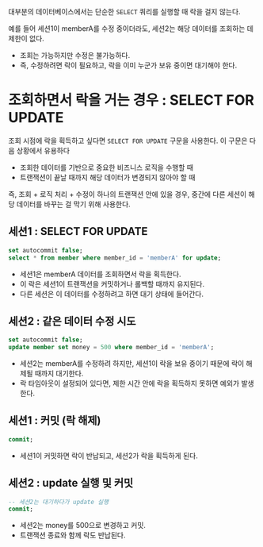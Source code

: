 대부분의 데이터베이스에서는 단순한 `SELECT` 쿼리를 실행할 때 락을 걸지 않는다.

예를 들어 세션1이 memberA를 수정 중이더라도, 세션2는 해당 데이터를 조회하는 데 제한이 없다.

- 조회는 가능하지만 수정은 불가능하다.
- 즉, 수정하려면 락이 필요하고, 락을 이미 누군가 보유 중이면 대기해야 한다.

# 조회하면서 락을 거는 경우 : SELECT FOR UPDATE

조회 시점에 락을 획득하고 싶다면 `SELECT FOR UPDATE` 구문을 사용한다. 이 구문은 다음 상황에서 유용하다

- 조회한 데이터를 기반으로 중요한 비즈니스 로직을 수행할 때
- 트랜잭션이 끝날 때까지 해당 데이터가 변경되지 않아야 할 때

즉, 조회 + 로직 처리 + 수정이 하나의 트랜잭션 안에 있을 경우, 중간에 다른 세션이 해당 데이터를 바꾸는 걸 막기 위해 사용한다.

## 세션1 : SELECT FOR UPDATE

```sql
set autocommit false;
select * from member where member_id = 'memberA' for update;
```

- 세션1은 memberA 데이터를 조회하면서 락을 획득한다.
- 이 락은 세션1이 트랜잭션을 커밋하거나 롤백할 때까지 유지된다.
- 다른 세션은 이 데이터를 수정하려고 하면 대기 상태에 들어간다.

## 세션2 : 같은 데이터 수정 시도

```sql
set autocommit false;
update member set money = 500 where member_id = 'memberA';
```

- 세션2는 memberA를 수정하려 하지만, 세션1이 락을 보유 중이기 때문에 락이 해제될 때까지 대기한다.
- 락 타임아웃이 설정되어 있다면, 제한 시간 안에 락을 획득하지 못하면 예외가 발생한다.

## 세션1 : 커밋 (락 해제)

```sql
commit;
```

- 세션1이 커밋하면 락이 반납되고, 세션2가 락을 획득하게 된다.

## 세션2 : update 실행 및 커밋

```sql
-- 세션2는 대기하다가 update 실행
commit;
```

- 세션2는 money를 500으로 변경하고 커밋.
- 트랜잭션 종료와 함께 락도 반납된다.
